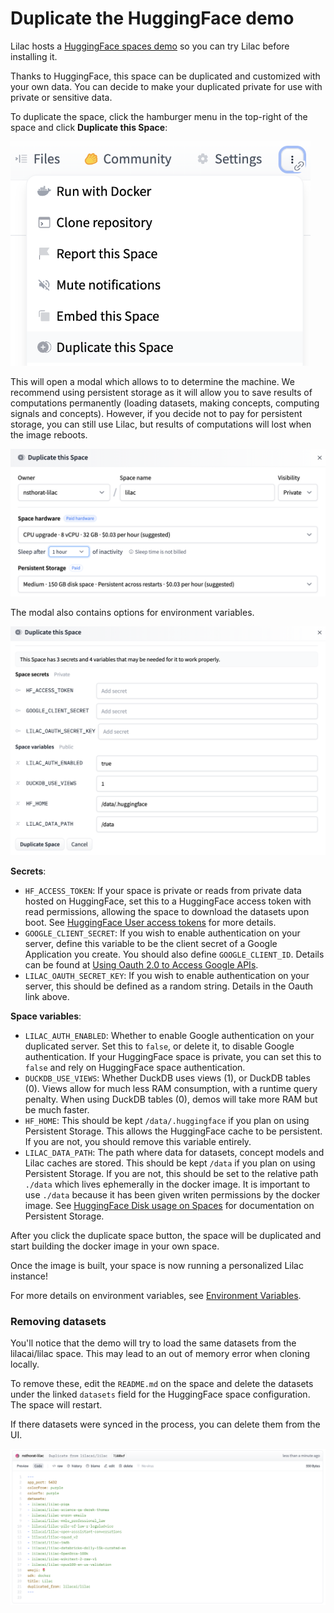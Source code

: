 # Duplicate the HuggingFace demo

Lilac hosts a [HuggingFace spaces demo](https://huggingface.co/spaces/lilacai/lilac) so you can try
Lilac before installing it.

Thanks to HuggingFace, this space can be duplicated and customized with your own data. You can
decide to make your duplicated private for use with private or sensitive data.

To duplicate the space, click the hamburger menu in the top-right of the space and click **Duplicate
this Space**:

<img width=480 src="../_static/huggingface/huggingface_duplicate_space.png"></img>

This will open a modal which allows to to determine the machine. We recommend using persistent
storage as it will allow you to save results of computations permanently (loading datasets, making
concepts, computing signals and concepts). However, if you decide not to pay for persistent storage,
you can still use Lilac, but results of computations will lost when the image reboots.

<img src="../_static/huggingface/huggingface_duplicate_space_machine.png"></img>

The modal also contains options for environment variables.

<img src="../_static/huggingface/huggingface_duplicate_space_variables.png"></img>

**Secrets**:

- `HF_ACCESS_TOKEN`: If your space is private or reads from private data hosted on HuggingFace, set
  this to a HuggingFace access token with read permissions, allowing the space to download the
  datasets upon boot. See
  [HuggingFace User access tokens](https://huggingface.co/docs/hub/security-tokens) for more
  details.
- `GOOGLE_CLIENT_SECRET`: If you wish to enable authentication on your server, define this variable
  to be the client secret of a Google Application you create. You should also define
  `GOOGLE_CLIENT_ID`. Details can be found at
  [Using Oauth 2.0 to Access Google APIs](https://developers.google.com/identity/protocols/oauth2).
- `LILAC_OAUTH_SECRET_KEY`: If you wish to enable authentication on your server, this should be
  defined as a random string. Details in the Oauth link above.

**Space variables**:

- `LILAC_AUTH_ENABLED`: Whether to enable Google authentication on your duplicated server. Set this
  to `false`, or delete it, to disable Google authentication. If your HuggingFace space is private,
  you can set this to `false` and rely on HuggingFace space authentication.
- `DUCKDB_USE_VIEWS`: Whether DuckDB uses views (1), or DuckDB tables (0). Views allow for much less
  RAM consumption, with a runtime query penalty. When using DuckDB tables (0), demos will take more
  RAM but be much faster.
- `HF_HOME`: This should be kept `/data/.huggingface` if you plan on using Persistent Storage. This
  allows the HuggingFace cache to be persistent. If you are not, you should remove this variable
  entirely.
- `LILAC_DATA_PATH`: The path where data for datasets, concept models and Lilac caches are stored.
  This should be kept `/data` if you plan on using Persistent Storage. If you are not, this should
  be set to the relative path `./data` which lives ephemerally in the docker image. It is important
  to use `./data` because it has been given writen permissions by the docker image. See
  [HuggingFace Disk usage on Spaces](https://huggingface.co/docs/hub/spaces-storage) for
  documentation on Persistent Storage.

After you click the duplicate space button, the space will be duplicated and start building the
docker image in your own space.

Once the image is built, your space is now running a personalized Lilac instance!

For more details on environment variables, see [Environment Variables](../environment/variables.md).

### Removing datasets

You'll notice that the demo will try to load the same datasets from the lilacai/lilac space. This
may lead to an out of memory error when cloning locally.

To remove these, edit the `README.md` on the space and delete the datasets under the linked
`datasets` field for the HuggingFace space configuration. The space will restart.

If there datasets were synced in the process, you can delete them from the UI.

<img src="../_static/huggingface/huggingface_space_readme_datasets.png"></img>
